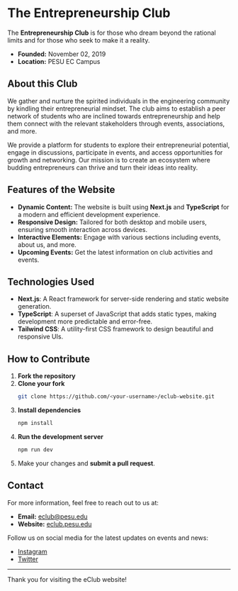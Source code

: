 # The Entrepreneurship Club

The **Entrepreneurship Club** is for those who dream beyond the rational limits and for those who seek to make it a reality. 

- **Founded:** November 02, 2019
- **Location:** PESU EC Campus

## About this Club

We gather and nurture the spirited individuals in the engineering community by kindling their entrepreneurial mindset. The club aims to establish a peer network of students who are inclined towards entrepreneurship and help them connect with the relevant stakeholders through events, associations, and more.

We provide a platform for students to explore their entrepreneurial potential, engage in discussions, participate in events, and access opportunities for growth and networking. Our mission is to create an ecosystem where budding entrepreneurs can thrive and turn their ideas into reality.

## Features of the Website

- **Dynamic Content:** The website is built using **Next.js** and **TypeScript** for a modern and efficient development experience.
- **Responsive Design:** Tailored for both desktop and mobile users, ensuring smooth interaction across devices.
- **Interactive Elements:** Engage with various sections including events, about us, and more.
- **Upcoming Events:** Get the latest information on club activities and events.

## Technologies Used

- **Next.js**: A React framework for server-side rendering and static website generation.
- **TypeScript**: A superset of JavaScript that adds static types, making development more predictable and error-free.
- **Tailwind CSS**: A utility-first CSS framework to design beautiful and responsive UIs.

## How to Contribute

1. **Fork the repository**
2. **Clone your fork**  
   ```bash
   git clone https://github.com/<your-username>/eclub-website.git
   ```
3. **Install dependencies**  
   ```bash
   npm install
   ```
4. **Run the development server**  
   ```bash
   npm run dev
   ```
5. Make your changes and **submit a pull request**.

## Contact

For more information, feel free to reach out to us at:

- **Email:** eclub@pesu.edu
- **Website:** [eclub.pesu.edu](https://eclub.pesu.edu)

Follow us on social media for the latest updates on events and news:

- [Instagram](https://instagram.com/eclub_pesu)
- [Twitter](https://twitter.com/eclub_pesu)

---

Thank you for visiting the eClub website!
